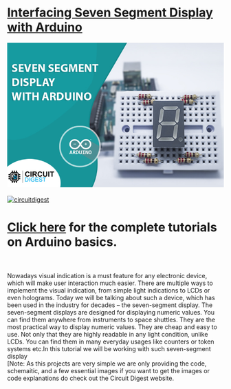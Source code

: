 # [Interfacing Seven Segment Display with Arduino](https://circuitdigest.com/tags/arduino)

<img src="https://github.com/Circuit-Digest/Basic-Arduino-Tutorials-for-Beginners-/blob/328623c5f35ca87e58eeea7afe95b8f53b59996c/Interfacing%20Seven%20Segment%20Display%20with%20Arduino/Images/7-Segment-Title-image.jpg" width="" alt="alt_text" title="image_tooltip">
<br>

<br>
<a href="https://circuitdigest.com/tags/arduino"><img src="https://img.shields.io/static/v1?label=&labelColor=505050&message=Arduino Basic Tutorials Circuit Digest&color=%230076D6&style=social&logo=google-chrome&logoColor=%230076D6" alt="circuitdigest"/></a>
<br>

[<h1>Click here](https://circuitdigest.com/tags/arduino) for the complete tutorials on Arduino basics.</h1>


<br>
<br>
Nowadays visual indication is a must feature for any electronic device, which will make user interaction much easier. There are multiple ways to implement the visual indication, from simple light indications to LCDs or even holograms. Today we will be talking about such a device, which has been used in the industry for decades – the seven-segment display.
The seven-segment displays are designed for displaying numeric values. You can find them anywhere from instruments to space shuttles. They are the most practical way to display numeric values. They are cheap and easy to use. Not only that they are highly readable in any light condition, unlike LCDs. You can find them in many everyday usages like counters or token systems etc.In this tutorial we will be working with such seven-segment display
<br>
[Note: As this projects are very simple we are only providing the code, schemaitic, and a few essential images if you want to get the images or code explanations do check out the Circuit Digest website.
<br>
<br>

